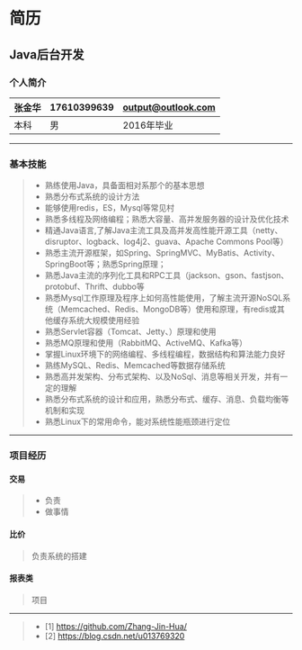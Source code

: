 # 简历
## Java后台开发
### 个人简介
| 张金华        | 17610399639   |  output@outlook.com  |
| --------   | ----- | ----  |
|本科      | 男 |   2016年毕业     |

------
### 基本技能

> * 熟练使用Java，具备面相对系那个的基本思想
> * 熟悉分布式系统的设计方法
> * 能够使用redis，ES，Mysql等常见村
> * 熟悉多线程及网络编程；熟悉大容量、高并发服务器的设计及优化技术
> * 精通Java语言,了解Java主流工具及高并发高性能开源工具（netty、disruptor、logback、log4j2、guava、Apache Commons Pool等）
> * 熟悉主流开源框架，如Spring、SpringMVC、MyBatis、Activity、SpringBoot等；熟悉Spring原理；
> * 熟悉Java主流的序列化工具和RPC工具（jackson、gson、fastjson、protobuf、Thrift、dubbo等
>* 熟悉Mysql工作原理及程序上如何高性能使用，了解主流开源NoSQL系统（Memcached、Redis、MongoDB等）使用和原理，有redis或其他缓存系统大规模使用经验
>* 熟悉Servlet容器（Tomcat、Jetty、）原理和使用
>* 熟悉MQ原理和使用（RabbitMQ、ActiveMQ、Kafka等）
>* 掌握Linux环境下的网络编程、多线程编程，数据结构和算法能力良好
>* 熟练MySQL、Redis、Memcached等数据存储系统
>* 熟悉高并发架构、分布式架构、以及NoSql、消息等相关开发，并有一定的理解
>* 熟悉分布式系统的设计和应用，熟悉分布式、缓存、消息、负载均衡等机制和实现
>* 熟悉Linux下的常用命令，能对系统性能瓶颈进行定位

------

### 项目经历

#### 交易

> * 负责
> * 做事情

#### 比价
> 负责系统的搭建

#### 报表类
> 项目

------
>* [1] https://github.com/Zhang-Jin-Hua/
>* [2] https://blog.csdn.net/u013769320
